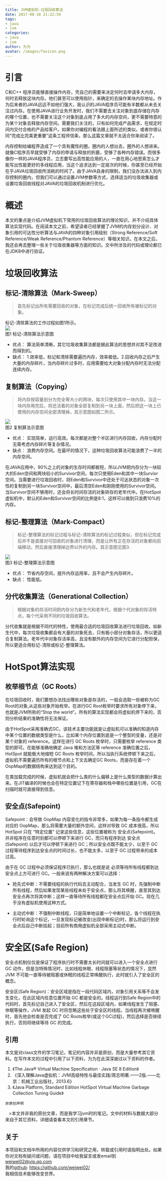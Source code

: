 ```yaml
---
title: JVM虚拟机-垃圾回收算法
date: 2017-08-18 21:22:59
tags:
- java
- jvm
categories:
- java
- jvm
author: 为为
avatar: /images/favicon.png
---
```


# 引言
  C和C++ 程序员能够直接操作内存，凭自己的需要来决定何时去申请多大内存，何时去释放这块内存。他们甚至可以使用指针，来确定的去操作某块内存地址。作为后来者的JAVA远远不如他们强大，我认识的JAVA程序员可能有半数都从未去关注过内存。在使用JAVA进行业务开发时，我们不需要去关注对象到底存储在内存的哪个位置，也不需要关注这个对象到底占用了多大的内存空间，更不需要特意的为某个对象去释放内存空间。需要我们关注的，只有如何完成产品需求，在规定时间内交付合格的产品给客户。如果你对编程的看法跟上面所述的类似，或者你很认同“完成比完美更重要”这条工程师信条，那么这篇文章就不太适合你来阅读了。  

  内存控制给编程界造成了一个具有魔性的圈，圈内的人想出去，圈外的人想进来。就像C程序员早就受够了内存的申请与释放的折磨，受够了各种内存错误。而很多像你一样的JAVA程序员，立志要写出高性能应用的人，一直在用心地思索怎么才能写出性能更好的多线程应用，当这个追求达到一定层次的时候，你甚至已经开始在乎JAVA垃圾回收所消耗的时间了。由于JAVA自身的限制，我们没办法进入到内存控制的圈内，但我们可以通过设置JVM参数等方式，选择适当的垃圾收集器或设置垃圾回收线程对JAVA的垃圾回收机制进行优化。  

# 概述
  本文的重点是介绍JVM虚拟机下常用的垃圾回收算法的理论知识，并不介绍具体算法实现代码。在阅读本文之前，希望读者已经掌握了JVM的内存划分设计、对象引用的可达性分析算法与JAVA的四种对象引用级别（Strong Reference/Soft Reference/Weak Reference/Phantom Reference）等相关知识。在本文之后，我还会再去整理一些关于垃圾收集器等方面的知识。文中所涉及的代码或理论都已在JDK8中进行验证。

# 垃圾回收算法
## 标记-清除算法（Mark-Sweep）
  > 首先标记出所有需要回收的对象，在标记完成后统一回收所有被标记的对象。

  标记-清除算法的工作过程如图1所示。  
  ![](https://weiwei02.coding.me/images/java/jvm/垃圾回收标记-清除.png)  
  图1 标记-清除算法示意图  

  * 优点： 算法简单清晰，其它垃圾收集算法都是据此算法的思想并对其不足改进而得到的。  
  * 缺点： 1.效率低，标记和清除需要遍历内存，效率极低。2.回收内存之后产生大量的内存碎片，当内存碎片过多时，应用需要给大对象分配内存时无法分配连续内存。

## 复制算法（Copying）
  > 将内存按容量划分为完全等大小的两块，每次只使用其中一块内存。当这一块内存用完后，将还活着的对象全部复制到另一块上面，然后把这一块上已使用的内存空间全部清理掉。其示意图如图二所示。  

  ![](https://weiwei02.coding.me/images/java/jvm/垃圾回收复制.png)  
  图2 复制算法示意图

  * 优点： 实现简单，运行高效。每次都是对整个半区进行内存回收，内存分配时无需考虑内存碎片等复杂情况。  
  * 缺点： 浪费内存空间。在最坏的情况下，这种垃圾回收算法可能浪费了一半的内存空间。  

  在JAVA应用中，90%之上的对象的生存时间都极短，所以JVM把内存分为一块较大的Eden空间和两块较小的Survivor空间，每次只使用Eden和其中一块Survior空间。当需要进行垃圾回收时，将Eden和Survivor中还处于可达状态的对象一次性的复制到另一块Survivor空间中，最后清空Eden和刚刚使用的Survivor空间。当Survivor空间不够用时，还会将长时间存活的对象转存的老年代中。在HotSpot虚拟机中，默认的Eden和Survivor空间的比例是8:1，这样可以做到只浪费10%的内存。  

## 标记-整理算法（Mark-Compact）
  > 标记-整理算法的标记过程与标记-清除算法的标记过程类似，但在标记完成后并不是直接对可回收的对象进行清理，而是让所有正在存活的对象都向前端移动，然后直接清理掉边界以外的内存。其示意图见图3.  

  ![](https://weiwei02.coding.me/images/java/jvm/垃圾回收标记-整理.png)  
  图3 标记-整理算法示意图  

  * 优点： 节省内存空间，提升内存运用率，且不会产生内存碎片。  
  * 缺点： 性能低。  

## 分代收集算法（Generational Collection）
  > 根据对象的存活时间把内存分为新生代和老年代，根据个代对象的存活特点，每个代采用不同的垃圾回收算法。  

  分代收集就是根据不同代的特性，使用最合适的垃圾回收算法进行垃圾回收。如新生代中，每次垃圾收集都会有大量的对象死去，只有极小部分对象存活，所以更适合复制算法。老年代中对象存活率高，且没有额外的内存空间为它进行分配担保，所以更适合用标记-清除或标记-整理算法。

# HotSpot算法实现
## 枚举根节点（GC Roots）
  在垃圾回收时，我们要想办法找出哪些对象是存活的，一般会选取一些被称为GC Root的对象,从这些对象开始枚举。在进行GC Root枚举时要求所有对象停下来，也就是JVM所称的“Stop the world”。所有的算法实现都会将虚拟机停下来的，否则分析结果的准确性将无法保证。  

  由于HotSpot采用准确式GC，该技术主要功能就是让虚拟机可以准确的知道内存中某个位置的数据类型是什么，比如某个内存位置到底是一个整型的变量，还是对某个对象的 reference。这样在进行 GC Roots 枚举时，只需要枚举 reference 类型的即可。在能够准确地确定 Java 堆和方法区等 reference 准确位置之后，HotSpot 就能极大地缩短 GC Roots 枚举时间，所以当执行系统停顿下来之后，虚拟机不需要遍历所有的根节点和上下文去确定GC Roots，而是存在着一个OopMap的数据结构来达到这个目的。  

  在类加载完成的时候，虚拟机就会把什么类的什么偏移上是什么类型的数据计算出来。在JIT编译的时候也会在特定位置记下在寄存器和栈中哪些位置是引用，GC在扫描时就可直接得到信息。

##  安全点(Safepoint)

  Safepoint：会导致 OopMap 内容变化的指令非常多，如果为每一条指令都生成对应的 OopMap，那么将需要大量的额外空间，这样对导致 GC 成本很高，所以 HotSpot 只在 “特定位置” 记录这些信息，这些位置被称为 安全点(Safepoint)。并非程序在任意时刻都可以停顿下来进行 GC，而只有程序到达 安全点(Safepoint) 以后才可以停顿下来进行 GC；所以安全点既不能太少，以至于 GC 过程等待程序到达安全点的时间过长，也不能太多，以至于 GC 过程带来的成本过高。

  由于在 GC 过程中必须保证程序已执行，那么也就是说 必须等待所有线程都到达安全点上方可进行 GC。一般来说有两种解决方案可以选择：

  * 抢先式中断：不需要线程的执行代码去主动配合，当发生 GC 时，先强制中断所有线程，然后如果发现某些线程未处于安全点，那么将其唤醒，直至其到达安全点再次将其中断；这样一直等待所有线程都在安全点后开始 GC。现在几乎没有虚拟机使用这种方式。  

  * 主动式中断：不强制中断线程，只是简单地设置一个中断标记，各个线程在执行时轮询这个标记，一旦发现标记被改变(出现中断标记)时，那么将运行到安全点后自己中断挂起；目前所有商用虚拟机全部采用主动式中断。

# 安全区(Safe Region)

  安全点机制仅仅是保证了程序执行时不需要太长时间就可以进入一个安全点进行 GC 动作，但是当特殊情况时，比如线程休眠、线程阻塞等状态的情况下，显然 JVM 不可能一直等待被阻塞或休眠的线程正常唤醒执行，此时就引入了安全区的概念。  

  安全区(Safe Region)：安全区域是指在一段代码区域内，对象引用关系等不会发生变化，在此区域内任意位置开始 GC 都是安全的。线程运行到Safe Region中的代码时，首先标记自己进入了安全区，然后在这段区域内，如果线程发生了阻塞、休眠等操作，JVM 发起 GC 时将忽略这些处于安全区的线程。当线程再次被唤醒时，首先他会检查是否完成了 GC Roots枚举(或这个GC过程)，然后选择是否继续执行，否则将继续等待 GC 的完成。

## 引用

  本文是对class文件的学习笔记，笔记的内容并非是原创，而是大量参考其它资料。在写作本文的过程中引用了以下资料，为为在此深深谢过以下资料的作者。
  1. 《The Java® Virtual Machine Specification · Java SE 8 Edition》
  2. 《深入理解Java虚拟机：JVM高级特性与最佳实践/周志明著.——2版.——北京：机械工业出版社，2013.6》
  3. 《Java Platform, Standard Edition HotSpot Virtual Machine Garbage Collection Tuning Guide》

    非原创声明
      >本文并非我的原创文章，而是我学习jvm时的笔记。文中的材料与数据大部分来自于其它资料，详细请查看本文的引用章节。

## 关于

  本项目和文档中所用的内容仅供学习和研究之用，转载或引用时请指明出处。如果你对文档有疑问或问题，请在项目中给我留言或发email到 weiwei02@vip.qq.com  
  我的[github](https://github.com/weiwei02/): https://github.com/weiwei02/  
  我相信技术能够改变世界。
